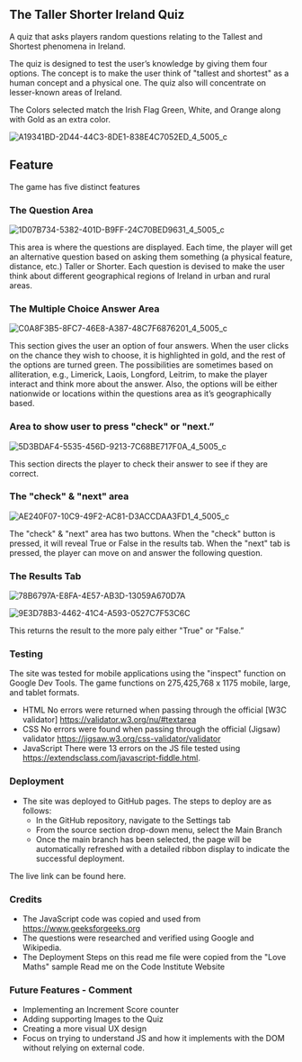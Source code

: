 ## The Taller Shorter Ireland Quiz

A quiz that asks players random questions relating to the Tallest and Shortest phenomena in Ireland. 

The quiz is designed to test the user’s knowledge by giving them four options. The concept is to make the user think of "tallest and shortest" as a human concept and a physical one. The quiz also will concentrate on lesser-known areas of Ireland.

The Colors selected match the Irish Flag Green, White, and Orange along with Gold as an extra color. 


![A19341BD-2D44-44C3-8DE1-838E4C7052ED_4_5005_c](https://user-images.githubusercontent.com/96124619/155520186-f9d02ea7-25b5-4a9c-8795-f3a753b836a2.jpeg)

## Feature

The game has five distinct features

### The Question Area

![1D07B734-5382-401D-B9FF-24C70BED9631_4_5005_c](https://user-images.githubusercontent.com/96124619/155521472-d404bdb6-e2fd-4e33-991f-48894f5c53e0.jpeg)

This area is where the questions are displayed. Each time, the player will get an alternative question based on asking them something (a physical feature, distance, etc.) Taller or Shorter. Each question is devised to make the user think about different geographical regions of Ireland in urban and rural areas. 

### The Multiple Choice Answer Area

![C0A8F3B5-8FC7-46E8-A387-48C7F6876201_4_5005_c](https://user-images.githubusercontent.com/96124619/155522272-c4dffa6a-d481-4435-a19e-afe3c22c42ce.jpeg)

This section gives the user an option of four answers. When the user clicks on the chance they wish to choose, it is highlighted in gold, and the rest of the options are turned green. The possibilities are sometimes based on alliteration, e.g., Limerick, Laois, Longford, Leitrim, to make the player interact and think more about the answer. Also, the options will be either nationwide or locations within the questions area as it’s geographically based. 

### Area to show user to press "check" or "next.”

![5D3BDAF4-5535-456D-9213-7C68BE717F0A_4_5005_c](https://user-images.githubusercontent.com/96124619/155523294-a47bbbb4-101b-4a20-ab14-8fe59ce7cc92.jpeg)

This section directs the player to check their answer to see if they are correct.

### The "check" & "next" area

![AE240F07-10C9-49F2-AC81-D3ACCDAA3FD1_4_5005_c](https://user-images.githubusercontent.com/96124619/155523400-49087f4e-2390-4dc1-9185-e0f1dbff3748.jpeg)

The "check" & "next" area has two buttons. When the "check" button is pressed, it will reveal True or False in the results tab. When the "next" tab is pressed, the player can move on and answer the following question.

### The Results Tab

![78B6797A-E8FA-4E57-AB3D-13059A670D7A](https://user-images.githubusercontent.com/96124619/155529590-dbdb5861-61a3-400d-930e-4e8e2c60774a.jpeg)

![9E3D78B3-4462-41C4-A593-0527C7F53C6C](https://user-images.githubusercontent.com/96124619/155529650-7564bfb3-4262-4901-9546-32269d7b9eeb.jpeg)

This returns the result to the more paly either "True" or "False.”

### Testing

The site was tested for mobile applications using the "inspect" function on Google Dev Tools. The game functions on 275,425,768 x 1175 mobile, large, and tablet formats.

- HTML
No errors were returned when passing through the official [W3C validator] https://validator.w3.org/nu/#textarea
- CSS
No errors were found when passing through the official (Jigsaw) validator https://jigsaw.w3.org/css-validator/validator
- JavaScript
There were 13 errors on the JS file tested using https://extendsclass.com/javascript-fiddle.html.

### Deployment
- The site was deployed to GitHub pages. The steps to deploy are as follows: 
  - In the GitHub repository, navigate to the Settings tab 
  - From the source section drop-down menu, select the Main Branch
  - Once the main branch has been selected, the page will be automatically refreshed with a detailed ribbon display to indicate the successful deployment. 

The live link can be found here. 

### Credits
- The JavaScript code was copied and used from https://www.geeksforgeeks.org
- The questions were researched and verified using Google and Wikipedia. 
- The Deployment Steps on this read me file were copied from the "Love Maths" sample Read me on the Code Institute Website

### Future Features - Comment
- Implementing an Increment Score counter
- Adding supporting Images to the Quiz
- Creating a more visual UX design 
- Focus on trying to understand JS and how it implements with the DOM without relying on external code.
